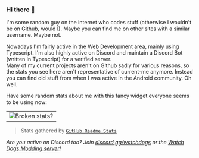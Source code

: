 ### Hi there 👋

I'm some random guy on the internet who codes stuff (otherwise I wouldn't be on Github, would I). Maybe you can find me on other sites with a similar username. Maybe not.

Nowadays I'm fairly active in the Web Development area, mainly using Typescript. I'm also highly active on Discord and maintain a Discord Bot (written in Typescript) for a verified server.  
Many of my current projects aren't on Github sadly for various reasons, so the stats you see here aren't representative of current-me anymore. Instead you can find old stuff from when I was active in the Android community. Oh well.

Have some random stats about me with this fancy widget everyone seems to be using now:

<table>
  <tr>
    <td>
      <img align="center" src="https://github-readme-stats.vercel.app/api?username=wasdennnoch&count_private=true&include_all_commits=true&show_icons=true&hide_border=true&hide_title=true&theme=dracula" alt="Broken stats?">
    </td>
  </tr>
</table>

> Stats gathered by [`GitHub Readme Stats`](https://github.com/anuraghazra/github-readme-stats)

*Are you active on Discord too? Join [discord.gg/watchdogs](https://discord.gg/watchdogs) or the [Watch Dogs Modding server](https://discord.gg/eDHTQNb)!*
